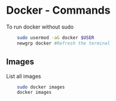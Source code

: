 # Docker - Commands

To run docker without sudo

```bash
	sudo usermod -aG docker $USER
	newgrp docker #Refresh the terminal
```

## Images

List all images

```bash
	sudo docker images
	docker images
```

